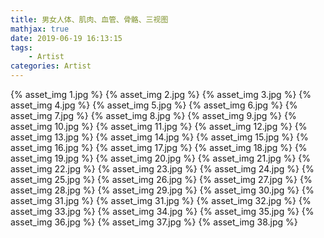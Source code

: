 ```yaml
---
title: 男女人体、肌肉、血管、骨骼、三视图
mathjax: true
date: 2019-06-19 16:13:15
tags:
    - Artist
categories: Artist
---
```

{% asset_img 1.jpg %}
{% asset_img 2.jpg %}
{% asset_img 3.jpg %}
{% asset_img 4.jpg %}
{% asset_img 5.jpg %}
{% asset_img 6.jpg %}
{% asset_img 7.jpg %}
{% asset_img 8.jpg %}
{% asset_img 9.jpg %}
{% asset_img 10.jpg %}
{% asset_img 11.jpg %}
{% asset_img 12.jpg %}
{% asset_img 13.jpg %}
{% asset_img 14.jpg %}
{% asset_img 15.jpg %}
{% asset_img 16.jpg %}
{% asset_img 17.jpg %}
{% asset_img 18.jpg %}
{% asset_img 19.jpg %}
{% asset_img 20.jpg %}
{% asset_img 21.jpg %}
{% asset_img 22.jpg %}
{% asset_img 23.jpg %}
{% asset_img 24.jpg %}
{% asset_img 25.jpg %}
{% asset_img 26.jpg %}
{% asset_img 27.jpg %}
{% asset_img 28.jpg %}
{% asset_img 29.jpg %}
{% asset_img 30.jpg %}
{% asset_img 31.jpg %}
{% asset_img 31.jpg %}
{% asset_img 32.jpg %}
{% asset_img 33.jpg %}
{% asset_img 34.jpg %}
{% asset_img 35.jpg %}
{% asset_img 36.jpg %}
{% asset_img 37.jpg %}
{% asset_img 38.jpg %}